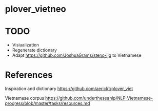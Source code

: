 # plover_vietneo


# TODO
+ Visiualization
+ Regenerate dictionary
+ Adapt https://github.com/JoshuaGrams/steno-jig to Vietnamese

# References
Inspiration and dictionary
https://github.com/aerickt/plover_viet

Vietnamese corpus
https://github.com/undertheseanlp/NLP-Vietnamese-progress/blob/master/tasks/resources.md